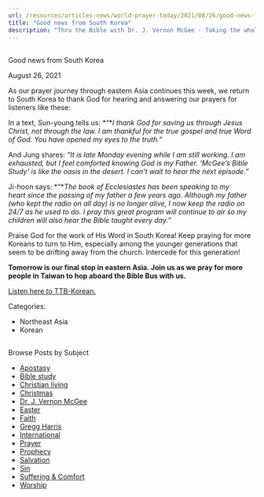 ```yaml
---
url: /resources/articles-news/world-prayer-today/2021/08/26/good-news-from-south-korea
title: "Good news from South Korea"
description: "Thru the Bible with Dr. J. Vernon McGee - Taking the whole Word to the whole world"
---
```







## 
 Good news from South Korea


August 26, 2021
![]()




As our prayer journey through eastern Asia continues this week, we return to South Korea to thank God for hearing and answering our prayers for listeners like these: 

 In a text, Sun-young tells us: *“**I thank God for saving us through Jesus Christ, not through the law. I am thankful for the true gospel and true Word of God. You have opened my eyes to the truth.”* 

 And Jung shares: *“It is late Monday evening while I am still working. I am exhausted, but I feel comforted knowing God is my Father. ‘McGee’s Bible Study’ is like the oasis in the desert. I can’t wait to hear the next episode.”* 

 Ji-hoon says: *“**The book of Ecclesiastes has been speaking to my heart since the passing of my father a few years ago. Although my father (who kept the radio on all day) is no longer alive, I now keep the radio on 24/7 as he used to do. I pray this great program will continue to air so my children will also hear the Bible taught every day.”* 

 Praise God for the work of His Word in South Korea! Keep praying for more Koreans to turn to Him, especially among the younger generations that seem to be drifting away from the church. Intercede for this generation! 

**Tomorrow is our final stop in eastern Asia. Join us as we pray for more people in Taiwan to hop aboard the Bible Bus with us.**   


[Listen here to TTB-Korean.](https://ttb.twr.org/home/day,0301/language,KOR)



Categories: 


* Northeast Asia
* Korean









## 
 Browse Posts by Subject


* [Apostasy](/resources/articles-news/-in-tags/tags/Apostasy)
* [Bible study](/resources/articles-news/-in-tags/tags/Bible-study)
* [Christian living](/resources/articles-news/-in-tags/tags/Christian-living)
* [Christmas](/resources/articles-news/-in-tags/tags/Christmas)
* [Dr. J. Vernon McGee](/resources/articles-news/-in-tags/tags/Dr-J-Vernon-McGee)
* [Easter](/resources/articles-news/-in-tags/tags/easter)
* [Faith](/resources/articles-news/-in-tags/tags/Faith)
* [Gregg Harris](/resources/articles-news/-in-tags/tags/Gregg-Harris)
* [International](/resources/articles-news/-in-tags/tags/International)
* [Prayer](/resources/articles-news/-in-tags/tags/prayer)
* [Prophecy](/resources/articles-news/-in-tags/tags/Prophecy)
* [Salvation](/resources/articles-news/-in-tags/tags/Salvation)
* [Sin](/resources/articles-news/-in-tags/tags/sin)
* [Suffering & Comfort](/resources/articles-news/-in-tags/tags/Suffering-Comfort)
* [Worship](/resources/articles-news/-in-tags/tags/worship)






